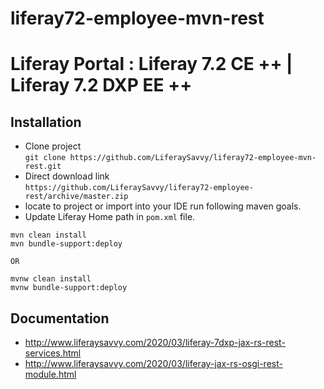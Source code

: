 # liferay72-employee-mvn-rest
# Liferay Portal : Liferay 7.2 CE ++ | Liferay 7.2 DXP EE ++
## Installation
* Clone project  
`git clone https://github.com/LiferaySavvy/liferay72-employee-mvn-rest.git` 
* Direct download link   
`https://github.com/LiferaySavvy/liferay72-employee-rest/archive/master.zip`
* locate to project or import into your IDE run following maven goals.  
* Update Liferay Home path in `pom.xml` file.
```
mvn clean install
mvn bundle-support:deploy  

OR 

mvnw clean install
mvnw bundle-support:deploy
````
## Documentation 
* http://www.liferaysavvy.com/2020/03/liferay-7dxp-jax-rs-rest-services.html
* http://www.liferaysavvy.com/2020/03/liferay-jax-rs-osgi-rest-module.html 
